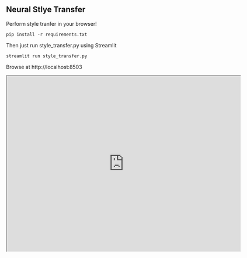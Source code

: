 ## Neural Stlye Transfer

Perform style tranfer in your browser!

```
pip install -r requirements.txt
```

Then just run style_transfer.py using Streamlit

```
streamlit run style_transfer.py
```

Browse at http://localhost:8503


<iframe src="https://drive.google.com/file/d/1ENlHmwHImESkrZ2owhoLxm6mEFh4Y9zL/preview" width="640" height="480"></iframe>
